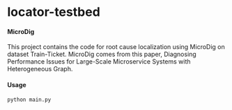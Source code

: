 # locator-testbed

#### MicroDig

This project contains the code for root cause localization using MicroDig on dataset Train-Ticket. MicroDig comes from this paper, Diagnosing Performance Issues for Large-Scale Microservice Systems with Heterogeneous Graph.

#### Usage

`python main.py`
